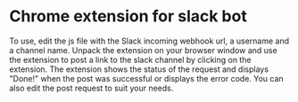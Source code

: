 # Chrome extension for slack bot
 To use, edit the js file with the Slack incoming webhook url, a username and a channel name.
 Unpack the extension on your browser window and use the extension to post a link to the slack channel by clicking on the extension.
 The extension shows the status of the request and displays "Done!" when the post was successful or displays the error code.
 You can also edit the post request to suit your needs.
